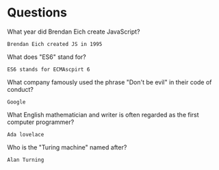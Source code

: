 # Questions

What year did Brendan Eich create JavaScript?

```
Brendan Eich created JS in 1995
```

What does "ES6" stand for?

```
ES6 stands for ECMAscpirt 6
```

What company famously used the phrase "Don't be evil" in their code of conduct?

```
Google
```

What English mathematician and writer is often regarded as the first computer programmer?

```
Ada lovelace
```

Who is the "Turing machine" named after?

```
Alan Turning
```

